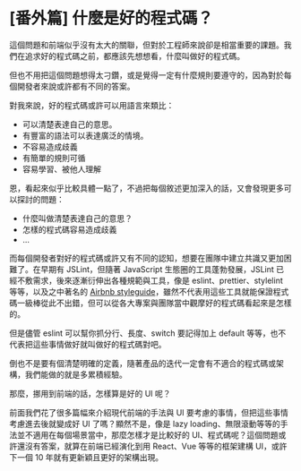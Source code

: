 # [番外篇] 什麼是好的程式碼？

這個問題和前端似乎沒有太大的關聯，但對於工程師來說卻是相當重要的課題。我們在追求好的程式碼之前，都應該先想想看，什麼叫做好的程式碼。

但也不用把這個問題想得太刁鑽，或是覺得一定有什麼規則要遵守的，因為對於每個開發者來說或許都有不同的答案。

對我來說，好的程式碼或許可以用語言來類比：

* 可以清楚表達自己的意思。
* 有豐富的語法可以表達廣泛的情境。
* 不容易造成歧義
* 有簡單的規則可循
* 容易學習、被他人理解

恩，看起來似乎比較具體一點了，不過把每個敘述更加深入的話，又會發現更多可以探討的問題：

* 什麼叫做清楚表達自己的意思？
* 怎樣的程式碼容易造成歧義
* ...

而每個開發者對好的程式碼或許又有不同的認知，想要在團隊中建立共識又更加困難了。在早期有 JSLint，但隨著  JavaScript 生態圈的工具蓬勃發展，JSLint 已經不敷需求，後來逐漸衍伸出各種規範與工具，像是 eslint、prettier、stylelint 等等，以及之中著名的 [Airbnb styleguide](https://github.com/airbnb/javascript)，雖然不代表用這些工具就能保證程式碼一級棒從此不出錯，但可以從各大專案與團隊當中觀摩好的程式碼看起來是怎樣的。

但是儘管 eslint 可以幫你抓分行、長度、switch 要記得加上 default 等等，也不代表把這些事情做好就叫做好的程式碼對吧。

倒也不是要有個清楚明確的定義，隨著產品的迭代一定會有不適合的程式碼或架構，我們能做的就是多累積經驗。

那麼，挪用到前端的話，怎樣算是好的 UI 呢？

前面我們花了很多篇幅來介紹現代前端的手法與 UI 要考慮的事情，但把這些事情考慮進去後就變成好 UI 了嗎？顯然不是，像是 lazy loading、無限滾動等等的手法並不適用在每個場景當中，那麼怎樣才是比較好的 UI、程式碼呢？這個問題或許還沒有答案，就算在前端已經演化到用 React、Vue 等等的框架建構 UI，或許下一個 10 年就有更新穎且更好的架構出現。